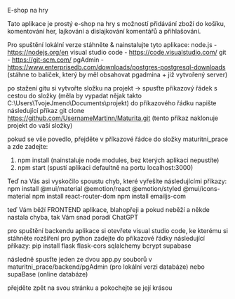 E-shop na hry

Tato aplikace je prostý e-shop na hry s možností přidávání zboží do košíku, komentování her, lajkování a dislajkování komentářů a přihlašování.


Pro spuštění lokální verze stáhněte & nainstalujte tyto aplikace:
node.js - https://nodejs.org/en
visual studio code - https://code.visualstudio.com/
git - https://git-scm.com/
pgAdmin - https://www.enterprisedb.com/downloads/postgres-postgresql-downloads (stáhne to balíček, který by měl obsahovat pgadmina + již vytvořený server)

po stažení gitu si vytvořte složku na projekt -> spusťte příkazový řádek s cestou do složky (měla by vypadat nějak takto C:\Users\TvojeJmeno\Documents\projekt\)
do příkazového řádku napište následující příkaz git clone https://github.com/UsernameMartinn/Maturita.git (tento příkaz naklonuje projekt do vaší složky)

pokud se vše povedlo, přejděte v příkazové řádce do složky maturitni_prace a zde zadejte:
1. npm install (nainstaluje node modules, bez kterých aplikaci nepustíte)
2. npm start (spustí aplikaci defaultně na portu localhost:3000)

Teď na Vás asi vyskočilo spoustu chyb, které vyřešíte následujícími příkazy:
npm install @mui/material @emotion/react @emotion/styled @mui/icons-material
npm install react-router-dom
npm install emailjs-com

teď Vám běží FRONTEND aplikace, blahopřeji a pokud neběží a někde nastala chyba, tak Vám snad poradí ChatGPT

pro spuštění backendu aplikace si otevřete visual studio code, ke kterému si stáhněte rozšíření pro python
zadejte do příkazové řádky následující příkazy:
pip install flask flask-cors sqlalchemy bcrypt supabase

následně spusťte jeden ze dvou app.py souborů v maturitni_prace/backend/pgAdmin (pro lokální verzi databáze) nebo supaBase (online databáze)

přejděte zpět na svou stránku a pokochejte se její krásou
